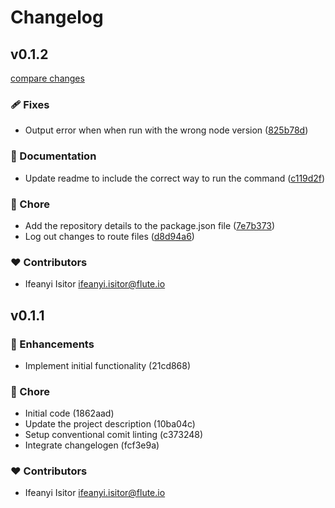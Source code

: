# Changelog


## v0.1.2

[compare changes](https://github.com/ifeanyiisitor/unflatten-next-routes/compare/v0.1.1...v0.1.2)

### 🩹 Fixes

- Output error when when run with the wrong node version ([825b78d](https://github.com/ifeanyiisitor/unflatten-next-routes/commit/825b78d))

### 📖 Documentation

- Update readme to include the correct way to run the command ([c119d2f](https://github.com/ifeanyiisitor/unflatten-next-routes/commit/c119d2f))

### 🏡 Chore

- Add the repository details to the package.json file ([7e7b373](https://github.com/ifeanyiisitor/unflatten-next-routes/commit/7e7b373))
- Log out changes to route files ([d8d94a6](https://github.com/ifeanyiisitor/unflatten-next-routes/commit/d8d94a6))

### ❤️  Contributors

- Ifeanyi Isitor <ifeanyi.isitor@flute.io>

## v0.1.1


### 🚀 Enhancements

- Implement initial functionality (21cd868)

### 🏡 Chore

- Initial code (1862aad)
- Update the project description (10ba04c)
- Setup conventional comit linting (c373248)
- Integrate changelogen (fcf3e9a)

### ❤️  Contributors

- Ifeanyi Isitor <ifeanyi.isitor@flute.io>

